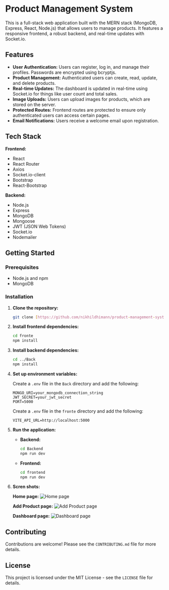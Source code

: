 # Product Management System

This is a full-stack web application built with the MERN stack (MongoDB, Express, React, Node.js) that allows users to manage products. It features a responsive frontend, a robust backend, and real-time updates with Socket.io.

## Features

* **User Authentication:** Users can register, log in, and manage their profiles. Passwords are encrypted using bcryptjs.
* **Product Management:** Authenticated users can create, read, update, and delete products.
* **Real-time Updates:** The dashboard is updated in real-time using Socket.io for things like user count and total sales.
* **Image Uploads:** Users can upload images for products, which are stored on the server.
* **Protected Routes:** Frontend routes are protected to ensure only authenticated users can access certain pages.
* **Email Notifications:** Users receive a welcome email upon registration.

## Tech Stack

**Frontend:**

* React
* React Router
* Axios
* Socket.io-client
* Bootstrap
* React-Bootstrap

**Backend:**

* Node.js
* Express
* MongoDB
* Mongoose
* JWT (JSON Web Tokens)
* Socket.io
* Nodemailer

## Getting Started

### Prerequisites

* Node.js and npm
* MongoDB

### Installation

1.  **Clone the repository:**
    ```bash
    git clone [https://github.com/nikhildhimann/product-management-system.git](https://github.com/nikhildhimann/product-management-system.git)
    ```
2.  **Install frontend dependencies:**
    ```bash
    cd fronte
    npm install
    ```
3.  **Install backend dependencies:**
    ```bash
    cd ../Back
    npm install
    ```
4.  **Set up environment variables:**

    Create a `.env` file in the `Back` directory and add the following:
    ```
    MONGO_URI=your_mongodb_connection_string
    JWT_SECRET=your_jwt_secret
    PORT=5000
    ```
    Create a `.env` file in the `fronte` directory and add the following:
    ```
    VITE_API_URL=http://localhost:5000
    ```
5.  **Run the application:**

    * **Backend:**
        ```bash
        cd Backend
        npm run dev
        ```
    * **Frontend:**
        ```bash
        cd frontend
        npm run dev
        ```


6. **Scren shots:**

    **Home page:**
    ![Home page]("./Screen-Shots/1.png)

    **Add Product page:**
    ![Add Product page]("./Screen-Shots/3.png)

    **Dashboard page:**
    ![Dashboard page]("./Screen-Shots/2.png)



## Contributing

Contributions are welcome! Please see the `CONTRIBUTING.md` file for more details.

## License

This project is licensed under the MIT License - see the `LICENSE` file for details.